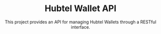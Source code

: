 <h1 align="center">Hubtel Wallet API</h1>

<p align="center">
  This project provides an API for managing Hubtel Wallets through a RESTful interface.
</p>
